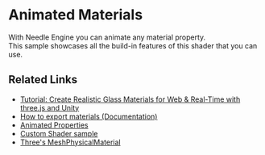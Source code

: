 # Animated Materials

With Needle Engine you can animate any material property.  
This sample showcases all the build-in features of this shader that you can use.

## Related Links
- [Tutorial: Create Realistic Glass Materials for Web & Real-Time with three.js and Unity](https://www.youtube.com/watch?v=WXzDNkJltyQ&)
- [How to export materials (Documentation)](https://engine.needle.tools/docs/export.html#exporting-materials)
- [Animated Properties](https://engine.needle.tools/samples/animated-properties/)
- [Custom Shader sample](https://engine.needle.tools/samples/shaders/)
- [Three's MeshPhysicalMaterial](https://threejs.org/docs/#api/en/materials/MeshPhysicalMaterial)
